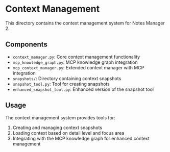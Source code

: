 # Context Management

This directory contains the context management system for Notes Manager 2.

## Components

- `context_manager.py`: Core context management functionality
- `mcp_knowledge_graph.py`: MCP knowledge graph integration
- `mcp_context_manager.py`: Extended context manager with MCP integration
- `snapshots/`: Directory containing context snapshots
- `snapshot_tool.py`: Tool for creating snapshots
- `enhanced_snapshot_tool.py`: Enhanced version of the snapshot tool

## Usage

The context management system provides tools for:

1. Creating and managing context snapshots
2. Loading context based on detail level and focus area
3. Integrating with the MCP knowledge graph for enhanced context management